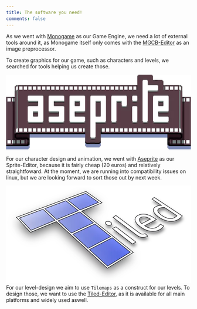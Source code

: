 ```yaml
---
title: The software you need!
comments: false
---
```

As we went with [Monogame](https://www.monogame.net/) as our Game Engine, we need a lot of external tools around it, as Monogame itself only comes with the [MGCB-Editor](notes/Getting%20MGCB%20Editor%20to%20work%20on%20Linux.md) as an image preprocessor.

To create graphics for our game, such as characters and levels, we searched for tools helping us create those.

![](notes/images/Pasted%20image%2020230228184657.webp)

For our character design and animation, we went with [Aseprite](https://www.aseprite.org/) as our Sprite-Editor, because it is fairly cheap (20 euros) and relatively straightfoward. At the moment, we are running into compatibility issues on linux, but we are looking forward to sort those out by next week.

![](notes/images/Pasted%20image%2020230228184631.webp)
For our level-design we aim to use `Tilemaps` as a construct for our levels. To design those, we want to use the [Tiled-Editor](https://www.mapeditor.org/), as it is available for all main platforms and widely used aswell.